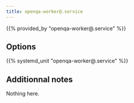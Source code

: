 ```yaml
---
title: openqa-worker@.service
---
```


{{% provided_by "openqa-worker@.service" %}}

## Options

{{% systemd_unit "openqa-worker@.service" %}}

## Additionnal notes

Nothing here.